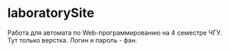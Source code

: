 # laboratorySite
Работа для автомата по Web-программированию на 4 семестре ЧГУ.
Тут только верстка. Логин и пароль - фан.
